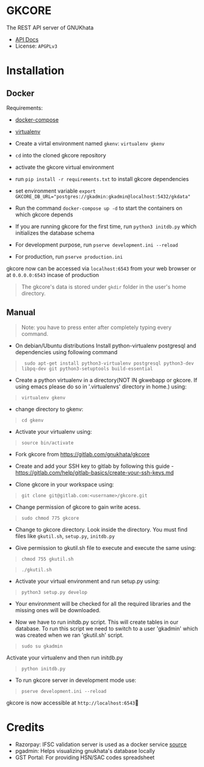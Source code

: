 # GKCORE

The REST API server of GNUKhata

- [API Docs](https://gnukhata.gitlab.io/gkcore/api-docs/)
- License: `APGPLv3`

# Installation

## Docker

Requirements:

- [docker-compose](https://docs.docker.com/compose/)
- [virtualenv](https://pypi.org/project/virtualenv/)

- Create a virtal environment named `gkenv`: `virtualenv gkenv`
- `cd` into the cloned gkcore repository
- activate the gkcore virtual environment
- run `pip install -r requirements.txt` to install gkcore dependencies
- set environment variable `export GKCORE_DB_URL="postgres://gkadmin:gkadmin@localhost:5432/gkdata"`
- Run the command `docker-compose up -d` to start the containers on which gkcore depends
- If you are running gkcore for the first time, run `python3 initdb.py` which initializes the database schema
- For development purpose, run `pserve development.ini --reload`
- For production, run `pserve production.ini`

gkcore now can be accessed via `localhost:6543` from your web browser or at `0.0.0.0:6543` incase of production

> The gkcore's data is stored under `gkdir` folder in the user's home directory.

## Manual

> Note: you have to press enter after completely typing every command.

- On debian/Ubuntu distributions Install python-virtualenv postgresql and dependencies using following command

> ` sudo apt-get install python3-virtualenv postgresql python3-dev libpq-dev git python3-setuptools build-essential`

- Create a python virtualenv in a directory(NOT IN gkwebapp or gkcore. If using emacs please do so in '.virtualenvs' directory in home.) using:

> `virtualenv gkenv `

- change directory to gkenv:

> `cd gkenv`

- Activate your virtualenv using:

> `source bin/activate`

- Fork gkcore from https://gitlab.com/gnukhata/gkcore

- Create and add your SSH key to gitlab by following this guide - https://gitlab.com/help/gitlab-basics/create-your-ssh-keys.md

- Clone gkcore in your workspace using:

> `git clone git@gitlab.com:<username>/gkcore.git`

- Change permission of gkcore to gain write acess.

> `sudo chmod 775 gkcore`

- Change to gkcore directory. Look inside the directory. You must find files like `gkutil.sh`, `setup.py`, `initdb.py`

- Give permission to gkutil.sh file to execute and execute the same using:

> `chmod 755 gkutil.sh`

> `./gkutil.sh`

- Activate your virtual environment and run setup.py using:

> `python3 setup.py develop`

- Your environment will be checked for all the required libraries and the missing ones will be downloaded.

- Now we have to run initdb.py script. This will create tables in our database. To run this script we need to switch to a user 'gkadmin' which was created when we ran 'gkutil.sh' script.

> `sudo su gkadmin`

Activate your virtualenv and then run initdb.py

> `python initdb.py`

- To run gkcore server in development mode use:

> `pserve development.ini --reload`

gkcore is now accessible at `http://localhost:6543`🎉

# Credits

- Razorpay: IFSC validation server is used as a docker service [source](https://github.com/razorpay/ifsc)
- pgadmin: Helps visualizing gnukhata's database locally
- GST Portal: For providing HSN/SAC codes spreadsheet

<!--

* Open another terminal and change directory to gkwebapp
* Activate virtualenv and run setup.py using

> `python setup.py develop`

- To run gkwebapp server in development mode use:

> `pserve development.ini`

# Documentation

gkcore is the core engine for GNUKhata <gnukhata.in> a free and open source accounting/ book keeping software.
The core engine contains the database creation and management code along with the code for implementing the logic in form of RESTful API.
To get the code running on your machine as developers, you need to create a virtual environment of Python and then create the databaes and it's dedicated users.

NOTE: PLEASE ENTER ALL COMMANDS AS THEY HAVE BEEN GIVEN INCLUDING QUOTES ("")
These are the steps to get the database initialised.
WARNING: "perform these commands with the full knowledge of what you are doing "
1, firstly we need a system user so issue the command sudo useradd gkadmin and press enter
2, create a role with same name: type sudo -u postgres psql -c "create role gkadmin with login"
3, grant all privileges for this do:
a: sudo -u postgres psql -c "alter role gkadmin createdb;"
b: sudo -u postgres psql -c "grant all privileges on database template1 to gkadmin;"
4, create the database, issue command sudo -u postgres psql -c "create database gkdata"
-->
